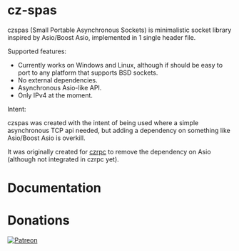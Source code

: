 cz-spas
======

czspas (Small Portable Asynchronous Sockets) is minimalistic socket library inspired by Asio/Boost Asio, implemented in 1 single header file.

Supported features:

* Currently works on Windows and Linux, although if should be easy to port to any platform that supports BSD sockets.
* No external dependencies.
* Asynchronous Asio-like API.
* Only IPv4 at the moment.

Intent:

czspas was created with the intent of being used where a simple asynchronous TCP api needed, but adding a dependency on something like Asio/Boost Asio is overkill.

It was originally created for [czrpc](https://bitbucket.org/ruifig/czrpc) to remove the dependency on Asio (although not integrated in czrpc yet).

Documentation
=============


Donations
=========

[![Patreon](https://cloud.githubusercontent.com/assets/8225057/5990484/70413560-a9ab-11e4-8942-1a63607c0b00.png)](https://www.patreon.com/RuiMVFigueira)

